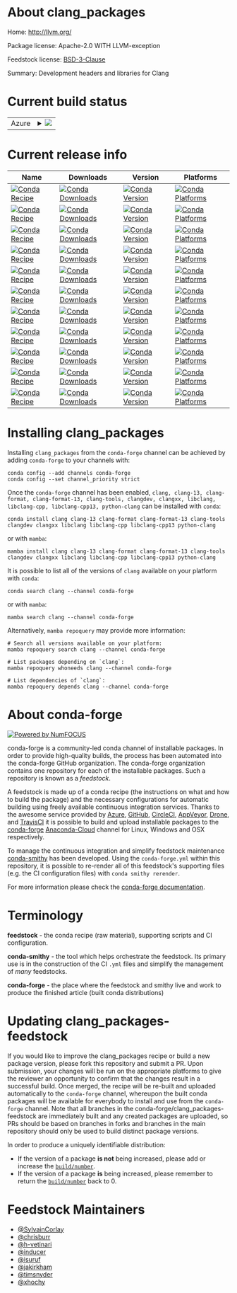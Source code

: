 About clang_packages
====================

Home: http://llvm.org/

Package license: Apache-2.0 WITH LLVM-exception

Feedstock license: [BSD-3-Clause](https://github.com/conda-forge/clangdev-feedstock/blob/main/LICENSE.txt)

Summary: Development headers and libraries for Clang

Current build status
====================


<table>
    
  <tr>
    <td>Azure</td>
    <td>
      <details>
        <summary>
          <a href="https://dev.azure.com/conda-forge/feedstock-builds/_build/latest?definitionId=153&branchName=main">
            <img src="https://dev.azure.com/conda-forge/feedstock-builds/_apis/build/status/clangdev-feedstock?branchName=main">
          </a>
        </summary>
        <table>
          <thead><tr><th>Variant</th><th>Status</th></tr></thead>
          <tbody><tr>
              <td>linux_64_variantdefault</td>
              <td>
                <a href="https://dev.azure.com/conda-forge/feedstock-builds/_build/latest?definitionId=153&branchName=main">
                  <img src="https://dev.azure.com/conda-forge/feedstock-builds/_apis/build/status/clangdev-feedstock?branchName=main&jobName=linux&configuration=linux%20linux_64_variantdefault" alt="variant">
                </a>
              </td>
            </tr><tr>
              <td>linux_64_variantroot</td>
              <td>
                <a href="https://dev.azure.com/conda-forge/feedstock-builds/_build/latest?definitionId=153&branchName=main">
                  <img src="https://dev.azure.com/conda-forge/feedstock-builds/_apis/build/status/clangdev-feedstock?branchName=main&jobName=linux&configuration=linux%20linux_64_variantroot" alt="variant">
                </a>
              </td>
            </tr><tr>
              <td>linux_aarch64_variantdefault</td>
              <td>
                <a href="https://dev.azure.com/conda-forge/feedstock-builds/_build/latest?definitionId=153&branchName=main">
                  <img src="https://dev.azure.com/conda-forge/feedstock-builds/_apis/build/status/clangdev-feedstock?branchName=main&jobName=linux&configuration=linux%20linux_aarch64_variantdefault" alt="variant">
                </a>
              </td>
            </tr><tr>
              <td>linux_aarch64_variantroot</td>
              <td>
                <a href="https://dev.azure.com/conda-forge/feedstock-builds/_build/latest?definitionId=153&branchName=main">
                  <img src="https://dev.azure.com/conda-forge/feedstock-builds/_apis/build/status/clangdev-feedstock?branchName=main&jobName=linux&configuration=linux%20linux_aarch64_variantroot" alt="variant">
                </a>
              </td>
            </tr><tr>
              <td>linux_ppc64le_variantdefault</td>
              <td>
                <a href="https://dev.azure.com/conda-forge/feedstock-builds/_build/latest?definitionId=153&branchName=main">
                  <img src="https://dev.azure.com/conda-forge/feedstock-builds/_apis/build/status/clangdev-feedstock?branchName=main&jobName=linux&configuration=linux%20linux_ppc64le_variantdefault" alt="variant">
                </a>
              </td>
            </tr><tr>
              <td>linux_ppc64le_variantroot</td>
              <td>
                <a href="https://dev.azure.com/conda-forge/feedstock-builds/_build/latest?definitionId=153&branchName=main">
                  <img src="https://dev.azure.com/conda-forge/feedstock-builds/_apis/build/status/clangdev-feedstock?branchName=main&jobName=linux&configuration=linux%20linux_ppc64le_variantroot" alt="variant">
                </a>
              </td>
            </tr><tr>
              <td>osx_64_variantdefault</td>
              <td>
                <a href="https://dev.azure.com/conda-forge/feedstock-builds/_build/latest?definitionId=153&branchName=main">
                  <img src="https://dev.azure.com/conda-forge/feedstock-builds/_apis/build/status/clangdev-feedstock?branchName=main&jobName=osx&configuration=osx%20osx_64_variantdefault" alt="variant">
                </a>
              </td>
            </tr><tr>
              <td>osx_64_variantroot</td>
              <td>
                <a href="https://dev.azure.com/conda-forge/feedstock-builds/_build/latest?definitionId=153&branchName=main">
                  <img src="https://dev.azure.com/conda-forge/feedstock-builds/_apis/build/status/clangdev-feedstock?branchName=main&jobName=osx&configuration=osx%20osx_64_variantroot" alt="variant">
                </a>
              </td>
            </tr><tr>
              <td>osx_arm64_variantdefault</td>
              <td>
                <a href="https://dev.azure.com/conda-forge/feedstock-builds/_build/latest?definitionId=153&branchName=main">
                  <img src="https://dev.azure.com/conda-forge/feedstock-builds/_apis/build/status/clangdev-feedstock?branchName=main&jobName=osx&configuration=osx%20osx_arm64_variantdefault" alt="variant">
                </a>
              </td>
            </tr><tr>
              <td>osx_arm64_variantroot</td>
              <td>
                <a href="https://dev.azure.com/conda-forge/feedstock-builds/_build/latest?definitionId=153&branchName=main">
                  <img src="https://dev.azure.com/conda-forge/feedstock-builds/_apis/build/status/clangdev-feedstock?branchName=main&jobName=osx&configuration=osx%20osx_arm64_variantroot" alt="variant">
                </a>
              </td>
            </tr><tr>
              <td>win_64</td>
              <td>
                <a href="https://dev.azure.com/conda-forge/feedstock-builds/_build/latest?definitionId=153&branchName=main">
                  <img src="https://dev.azure.com/conda-forge/feedstock-builds/_apis/build/status/clangdev-feedstock?branchName=main&jobName=win&configuration=win%20win_64_" alt="variant">
                </a>
              </td>
            </tr>
          </tbody>
        </table>
      </details>
    </td>
  </tr>
</table>

Current release info
====================

| Name | Downloads | Version | Platforms |
| --- | --- | --- | --- |
| [![Conda Recipe](https://img.shields.io/badge/recipe-clang-green.svg)](https://anaconda.org/conda-forge/clang) | [![Conda Downloads](https://img.shields.io/conda/dn/conda-forge/clang.svg)](https://anaconda.org/conda-forge/clang) | [![Conda Version](https://img.shields.io/conda/vn/conda-forge/clang.svg)](https://anaconda.org/conda-forge/clang) | [![Conda Platforms](https://img.shields.io/conda/pn/conda-forge/clang.svg)](https://anaconda.org/conda-forge/clang) |
| [![Conda Recipe](https://img.shields.io/badge/recipe-clang--13-green.svg)](https://anaconda.org/conda-forge/clang-13) | [![Conda Downloads](https://img.shields.io/conda/dn/conda-forge/clang-13.svg)](https://anaconda.org/conda-forge/clang-13) | [![Conda Version](https://img.shields.io/conda/vn/conda-forge/clang-13.svg)](https://anaconda.org/conda-forge/clang-13) | [![Conda Platforms](https://img.shields.io/conda/pn/conda-forge/clang-13.svg)](https://anaconda.org/conda-forge/clang-13) |
| [![Conda Recipe](https://img.shields.io/badge/recipe-clang--format-green.svg)](https://anaconda.org/conda-forge/clang-format) | [![Conda Downloads](https://img.shields.io/conda/dn/conda-forge/clang-format.svg)](https://anaconda.org/conda-forge/clang-format) | [![Conda Version](https://img.shields.io/conda/vn/conda-forge/clang-format.svg)](https://anaconda.org/conda-forge/clang-format) | [![Conda Platforms](https://img.shields.io/conda/pn/conda-forge/clang-format.svg)](https://anaconda.org/conda-forge/clang-format) |
| [![Conda Recipe](https://img.shields.io/badge/recipe-clang--format--13-green.svg)](https://anaconda.org/conda-forge/clang-format-13) | [![Conda Downloads](https://img.shields.io/conda/dn/conda-forge/clang-format-13.svg)](https://anaconda.org/conda-forge/clang-format-13) | [![Conda Version](https://img.shields.io/conda/vn/conda-forge/clang-format-13.svg)](https://anaconda.org/conda-forge/clang-format-13) | [![Conda Platforms](https://img.shields.io/conda/pn/conda-forge/clang-format-13.svg)](https://anaconda.org/conda-forge/clang-format-13) |
| [![Conda Recipe](https://img.shields.io/badge/recipe-clang--tools-green.svg)](https://anaconda.org/conda-forge/clang-tools) | [![Conda Downloads](https://img.shields.io/conda/dn/conda-forge/clang-tools.svg)](https://anaconda.org/conda-forge/clang-tools) | [![Conda Version](https://img.shields.io/conda/vn/conda-forge/clang-tools.svg)](https://anaconda.org/conda-forge/clang-tools) | [![Conda Platforms](https://img.shields.io/conda/pn/conda-forge/clang-tools.svg)](https://anaconda.org/conda-forge/clang-tools) |
| [![Conda Recipe](https://img.shields.io/badge/recipe-clangdev-green.svg)](https://anaconda.org/conda-forge/clangdev) | [![Conda Downloads](https://img.shields.io/conda/dn/conda-forge/clangdev.svg)](https://anaconda.org/conda-forge/clangdev) | [![Conda Version](https://img.shields.io/conda/vn/conda-forge/clangdev.svg)](https://anaconda.org/conda-forge/clangdev) | [![Conda Platforms](https://img.shields.io/conda/pn/conda-forge/clangdev.svg)](https://anaconda.org/conda-forge/clangdev) |
| [![Conda Recipe](https://img.shields.io/badge/recipe-clangxx-green.svg)](https://anaconda.org/conda-forge/clangxx) | [![Conda Downloads](https://img.shields.io/conda/dn/conda-forge/clangxx.svg)](https://anaconda.org/conda-forge/clangxx) | [![Conda Version](https://img.shields.io/conda/vn/conda-forge/clangxx.svg)](https://anaconda.org/conda-forge/clangxx) | [![Conda Platforms](https://img.shields.io/conda/pn/conda-forge/clangxx.svg)](https://anaconda.org/conda-forge/clangxx) |
| [![Conda Recipe](https://img.shields.io/badge/recipe-libclang-green.svg)](https://anaconda.org/conda-forge/libclang) | [![Conda Downloads](https://img.shields.io/conda/dn/conda-forge/libclang.svg)](https://anaconda.org/conda-forge/libclang) | [![Conda Version](https://img.shields.io/conda/vn/conda-forge/libclang.svg)](https://anaconda.org/conda-forge/libclang) | [![Conda Platforms](https://img.shields.io/conda/pn/conda-forge/libclang.svg)](https://anaconda.org/conda-forge/libclang) |
| [![Conda Recipe](https://img.shields.io/badge/recipe-libclang--cpp-green.svg)](https://anaconda.org/conda-forge/libclang-cpp) | [![Conda Downloads](https://img.shields.io/conda/dn/conda-forge/libclang-cpp.svg)](https://anaconda.org/conda-forge/libclang-cpp) | [![Conda Version](https://img.shields.io/conda/vn/conda-forge/libclang-cpp.svg)](https://anaconda.org/conda-forge/libclang-cpp) | [![Conda Platforms](https://img.shields.io/conda/pn/conda-forge/libclang-cpp.svg)](https://anaconda.org/conda-forge/libclang-cpp) |
| [![Conda Recipe](https://img.shields.io/badge/recipe-libclang--cpp13-green.svg)](https://anaconda.org/conda-forge/libclang-cpp13) | [![Conda Downloads](https://img.shields.io/conda/dn/conda-forge/libclang-cpp13.svg)](https://anaconda.org/conda-forge/libclang-cpp13) | [![Conda Version](https://img.shields.io/conda/vn/conda-forge/libclang-cpp13.svg)](https://anaconda.org/conda-forge/libclang-cpp13) | [![Conda Platforms](https://img.shields.io/conda/pn/conda-forge/libclang-cpp13.svg)](https://anaconda.org/conda-forge/libclang-cpp13) |
| [![Conda Recipe](https://img.shields.io/badge/recipe-python--clang-green.svg)](https://anaconda.org/conda-forge/python-clang) | [![Conda Downloads](https://img.shields.io/conda/dn/conda-forge/python-clang.svg)](https://anaconda.org/conda-forge/python-clang) | [![Conda Version](https://img.shields.io/conda/vn/conda-forge/python-clang.svg)](https://anaconda.org/conda-forge/python-clang) | [![Conda Platforms](https://img.shields.io/conda/pn/conda-forge/python-clang.svg)](https://anaconda.org/conda-forge/python-clang) |

Installing clang_packages
=========================

Installing `clang_packages` from the `conda-forge` channel can be achieved by adding `conda-forge` to your channels with:

```
conda config --add channels conda-forge
conda config --set channel_priority strict
```

Once the `conda-forge` channel has been enabled, `clang, clang-13, clang-format, clang-format-13, clang-tools, clangdev, clangxx, libclang, libclang-cpp, libclang-cpp13, python-clang` can be installed with `conda`:

```
conda install clang clang-13 clang-format clang-format-13 clang-tools clangdev clangxx libclang libclang-cpp libclang-cpp13 python-clang
```

or with `mamba`:

```
mamba install clang clang-13 clang-format clang-format-13 clang-tools clangdev clangxx libclang libclang-cpp libclang-cpp13 python-clang
```

It is possible to list all of the versions of `clang` available on your platform with `conda`:

```
conda search clang --channel conda-forge
```

or with `mamba`:

```
mamba search clang --channel conda-forge
```

Alternatively, `mamba repoquery` may provide more information:

```
# Search all versions available on your platform:
mamba repoquery search clang --channel conda-forge

# List packages depending on `clang`:
mamba repoquery whoneeds clang --channel conda-forge

# List dependencies of `clang`:
mamba repoquery depends clang --channel conda-forge
```


About conda-forge
=================

[![Powered by
NumFOCUS](https://img.shields.io/badge/powered%20by-NumFOCUS-orange.svg?style=flat&colorA=E1523D&colorB=007D8A)](https://numfocus.org)

conda-forge is a community-led conda channel of installable packages.
In order to provide high-quality builds, the process has been automated into the
conda-forge GitHub organization. The conda-forge organization contains one repository
for each of the installable packages. Such a repository is known as a *feedstock*.

A feedstock is made up of a conda recipe (the instructions on what and how to build
the package) and the necessary configurations for automatic building using freely
available continuous integration services. Thanks to the awesome service provided by
[Azure](https://azure.microsoft.com/en-us/services/devops/), [GitHub](https://github.com/),
[CircleCI](https://circleci.com/), [AppVeyor](https://www.appveyor.com/),
[Drone](https://cloud.drone.io/welcome), and [TravisCI](https://travis-ci.com/)
it is possible to build and upload installable packages to the
[conda-forge](https://anaconda.org/conda-forge) [Anaconda-Cloud](https://anaconda.org/)
channel for Linux, Windows and OSX respectively.

To manage the continuous integration and simplify feedstock maintenance
[conda-smithy](https://github.com/conda-forge/conda-smithy) has been developed.
Using the ``conda-forge.yml`` within this repository, it is possible to re-render all of
this feedstock's supporting files (e.g. the CI configuration files) with ``conda smithy rerender``.

For more information please check the [conda-forge documentation](https://conda-forge.org/docs/).

Terminology
===========

**feedstock** - the conda recipe (raw material), supporting scripts and CI configuration.

**conda-smithy** - the tool which helps orchestrate the feedstock.
                   Its primary use is in the construction of the CI ``.yml`` files
                   and simplify the management of *many* feedstocks.

**conda-forge** - the place where the feedstock and smithy live and work to
                  produce the finished article (built conda distributions)


Updating clang_packages-feedstock
=================================

If you would like to improve the clang_packages recipe or build a new
package version, please fork this repository and submit a PR. Upon submission,
your changes will be run on the appropriate platforms to give the reviewer an
opportunity to confirm that the changes result in a successful build. Once
merged, the recipe will be re-built and uploaded automatically to the
`conda-forge` channel, whereupon the built conda packages will be available for
everybody to install and use from the `conda-forge` channel.
Note that all branches in the conda-forge/clang_packages-feedstock are
immediately built and any created packages are uploaded, so PRs should be based
on branches in forks and branches in the main repository should only be used to
build distinct package versions.

In order to produce a uniquely identifiable distribution:
 * If the version of a package **is not** being increased, please add or increase
   the [``build/number``](https://docs.conda.io/projects/conda-build/en/latest/resources/define-metadata.html#build-number-and-string).
 * If the version of a package **is** being increased, please remember to return
   the [``build/number``](https://docs.conda.io/projects/conda-build/en/latest/resources/define-metadata.html#build-number-and-string)
   back to 0.

Feedstock Maintainers
=====================

* [@SylvainCorlay](https://github.com/SylvainCorlay/)
* [@chrisburr](https://github.com/chrisburr/)
* [@h-vetinari](https://github.com/h-vetinari/)
* [@inducer](https://github.com/inducer/)
* [@isuruf](https://github.com/isuruf/)
* [@jakirkham](https://github.com/jakirkham/)
* [@timsnyder](https://github.com/timsnyder/)
* [@xhochy](https://github.com/xhochy/)

